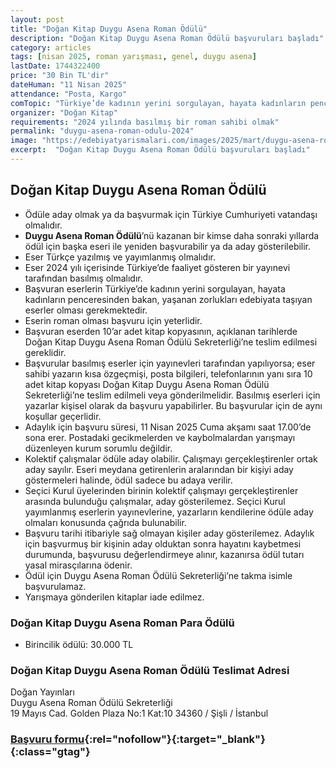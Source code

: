 ```yaml
---
layout: post
title: "Doğan Kitap Duygu Asena Roman Ödülü"
description: "Doğan Kitap Duygu Asena Roman Ödülü başvuruları başladı"
category: articles
tags: [nisan 2025, roman yarışması, genel, duygu asena]
lastDate: 1744322400
price: "30 Bin TL'dir"
dateHuman: "11 Nisan 2025"
attendance: "Posta, Kargo"
comTopic: "Türkiye’de kadının yerini sorgulayan, hayata kadınların penceresinden bakan, yaşanan zorluklar"
organizer: "Doğan Kitap"
requirements: "2024 yılında basılmış bir roman sahibi olmak"
permalink: "duygu-asena-roman-odulu-2024"
image: "https://edebiyatyarismalari.com/images/2025/mart/duygu-asena-roman-odulu.png"
excerpt:  "Doğan Kitap Duygu Asena Roman Ödülü başvuruları başladı"
---
```


## Doğan Kitap Duygu Asena Roman Ödülü

- Ödüle aday olmak ya da başvurmak için Türkiye Cumhuriyeti vatandaşı olmalıdır.
- **Duygu Asena Roman Ödülü**’nü kazanan bir kimse daha sonraki yıllarda ödül için başka eseri ile yeniden başvurabilir ya da aday gösterilebilir.
- Eser Türkçe yazılmış ve yayımlanmış olmalıdır.
- Eser 2024 yılı içerisinde Türkiye’de faaliyet gösteren bir yayınevi tarafından basılmış olmalıdır.
- Başvuran eserlerin Türkiye’de kadının yerini sorgulayan, hayata kadınların penceresinden bakan, yaşanan zorlukları edebiyata taşıyan eserler olması gerekmektedir. 
- Eserin roman olması başvuru için yeterlidir.
- Başvuran eserden 10’ar adet kitap kopyasının, açıklanan tarihlerde Doğan Kitap Duygu Asena Roman Ödülü Sekreterliği’ne teslim edilmesi gereklidir.  
- Başvurular basılmış eserler için yayınevleri tarafından yapılıyorsa; eser sahibi yazarın kısa özgeçmişi, posta bilgileri, telefonlarının yanı sıra 10 adet kitap kopyası Doğan Kitap Duygu Asena Roman Ödülü Sekreterliği’ne teslim edilmeli veya gönderilmelidir. Basılmış eserleri için yazarlar kişisel olarak da başvuru yapabilirler. Bu başvurular için de aynı koşullar geçerlidir.
- Adaylık için başvuru süresi, 11 Nisan 2025 Cuma akşamı saat 17.00’de sona erer. Postadaki gecikmelerden ve kaybolmalardan yarışmayı düzenleyen kurum sorumlu değildir. 
- Kolektif çalışmalar ödüle aday olabilir. Çalışmayı gerçekleştirenler ortak aday sayılır. Eseri meydana getirenlerin aralarından bir kişiyi aday göstermeleri halinde, ödül sadece bu adaya verilir.
- Seçici Kurul üyelerinden birinin kolektif çalışmayı gerçekleştirenler arasında bulunduğu çalışmalar, aday gösterilemez. Seçici Kurul yayımlanmış eserlerin yayınevlerine, yazarların kendilerine ödüle aday olmaları konusunda çağrıda bulunabilir.
- Başvuru tarihi itibariyle sağ olmayan kişiler aday gösterilemez. Adaylık için başvurmuş bir kişinin aday olduktan sonra hayatını kaybetmesi durumunda, başvurusu değerlendirmeye alınır, kazanırsa ödül tutarı yasal mirasçılarına ödenir.
- Ödül için Duygu Asena Roman Ödülü Sekreterliği’ne takma isimle başvurulamaz.   
- Yarışmaya gönderilen kitaplar iade edilmez.

### Doğan Kitap Duygu Asena Roman Para Ödülü

- Birincilik ödülü: 30.000 TL

### Doğan Kitap Duygu Asena Roman Ödülü Teslimat Adresi

Doğan Yayınları  
Duygu Asena Roman Ödülü Sekreterliği  
19 Mayıs Cad. Golden Plaza No:1 Kat:10 34360 / Şişli / İstanbul  

### [Başvuru formu](https://www.dogankitap.com.tr/files/sayfalar/dosya/duyguasena-yonetmelik-2024kitaplari-2.doc?ref=edebiyatyarismalari.com){:rel="nofollow"}{:target="_blank"}{:class="gtag"}